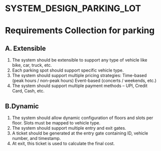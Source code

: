 # SYSTEM_DESIGN_PARKING_LOT

# Requirements Collection for parking
## A. Extensible
 1. The system should be extensible to support any type of vehicle like bike, car, truck, etc.
 2. Each parking spot should support specific vehicle type.
 3. The system should support multiple pricing strategies:
     Time-based (peak hours / non-peak hours)
     Event-based (concerts / weekends, etc.)
 4. The system should support multiple payment methods – UPI, Credit Card, Cash, etc.

## B.Dynamic
1. The system should allow dynamic configuration of floors and slots per floor. Slots must be mapped to vehicle type.
2. The system should support multiple entry and exit gates.
3. A ticket should be generated at the entry gate containing ID, vehicle number, and timestamp.
4. At exit, this ticket is used to calculate the final cost.
